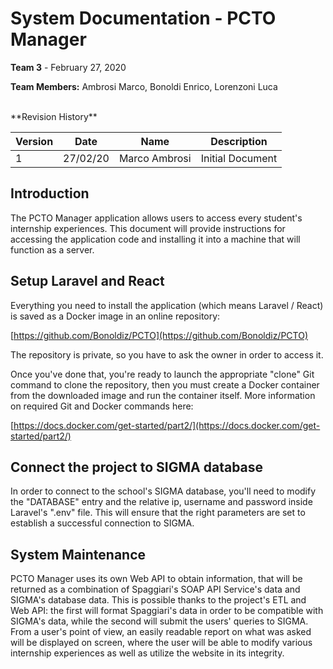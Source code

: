 # System Documentation - PCTO Manager

**Team 3** - February 27, 2020

**Team Members:** Ambrosi Marco, Bonoldi Enrico, Lorenzoni Luca



<br>
**Revision History**

| **Version** | **Date** | **Name**      | **Description**  |
| ----------- | -------- | ------------- | ---------------- |
| 1           | 27/02/20 | Marco Ambrosi | Initial Document |

## Introduction

The PCTO Manager application allows users to access every student's internship experiences. This document will provide instructions for accessing the application code and installing it into a machine that will function as a server.

## Setup Laravel and React

Everything you need to install the application (which means Laravel / React) is saved as a Docker image in an online repository:

[https://github.com/Bonoldiz/PCTO](https://github.com/Bonoldiz/PCTO)

The repository is private, so you have to ask the owner in order to access it.

Once you've done that, you're ready to launch the appropriate &quot;clone&quot; Git command to clone the repository, then you must create a Docker container from the downloaded image and run the container itself. More information on required Git and Docker commands here:

[https://docs.docker.com/get-started/part2/](https://docs.docker.com/get-started/part2/)

## Connect the project to SIGMA database

In order to connect to the school's SIGMA database, you'll need to modify the &quot;DATABASE&quot; entry and the relative ip, username and password inside Laravel's &quot;.env&quot; file. This will ensure that the right parameters are set to establish a successful connection to SIGMA.

## System Maintenance

PCTO Manager uses its own Web API to obtain information, that will be returned as a combination of Spaggiari's SOAP API Service's data and SIGMA's database data. This is possible thanks to the project's ETL and Web API: the first will format Spaggiari's data in order to be compatible with SIGMA's data, while the second will submit the users' queries to SIGMA. From a user's point of view, an easily readable report on what was asked will be displayed on screen, where the user will be able to modify various internship experiences as well as utilize the website in its integrity.
